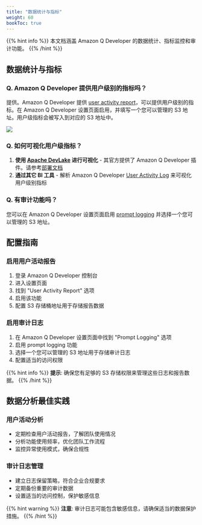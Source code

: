 ```yaml
---
title: "数据统计与指标"
weight: 60
bookToc: true
---
```


{{% hint info %}}
本文档涵盖 Amazon Q Developer 的数据统计、指标监控和审计功能。
{{% /hint %}}

## 数据统计与指标

### Q. Amazon Q Developer 提供用户级别的指标吗？

提供。Amazon Q Developer 提供 [user activity report](https://docs.aws.amazon.com/amazonq/latest/qdeveloper-ug/user-activity-metrics.html)，可以提供用户级别的指标。在 Amazon Q Developer 设置页面启用，并填写一个您可以管理的 S3 地址。用户级指标会被写入到对应的 S3 地址中。

![](/book-of-kiro/images/q_dev/user_activity_report.png)

### Q. 如何可视化用户级指标？

1. **使用 [Apache DevLake](https://devlake.apache.org/) 进行可视化** - 其官方提供了 Amazon Q Developer 插件。请参考[部署文档](https://amzn-chn.feishu.cn/docx/VkD7dXLq2oXEM5xz48qcUBmPnlh)
2. **通过其它 BI 工具** - 解析 Amazon Q Developer [User Activity Log](https://docs.aws.amazon.com/amazonq/latest/qdeveloper-ug/q-admin-user-telemetry.html) 来可视化用户级别指标

### Q. 有审计功能吗？

您可以在 Amazon Q Developer 设置页面启用 [prompt logging](https://docs.aws.amazon.com/amazonq/latest/qdeveloper-ug/q-admin-prompt-logging.html) 并选择一个您可以管理的 S3 地址。

## 配置指南

### 启用用户活动报告

1. 登录 Amazon Q Developer 控制台
2. 进入设置页面
3. 找到 "User Activity Report" 选项
4. 启用该功能
5. 配置 S3 存储桶地址用于存储报告数据

### 启用审计日志

1. 在 Amazon Q Developer 设置页面中找到 "Prompt Logging" 选项
2. 启用 prompt logging 功能
3. 选择一个您可以管理的 S3 地址用于存储审计日志
4. 配置适当的访问权限

{{% hint info %}}
**提示**: 确保您有足够的 S3 存储权限来管理这些日志和报告数据。
{{% /hint %}}

## 数据分析最佳实践

### 用户活动分析

- 定期检查用户活动报告，了解团队使用情况
- 分析功能使用频率，优化团队工作流程
- 监控异常使用模式，确保合规性

### 审计日志管理

- 建立日志保留策略，符合企业合规要求
- 定期备份重要的审计数据
- 设置适当的访问控制，保护敏感信息

{{% hint warning %}}
**注意**: 审计日志可能包含敏感信息，请确保适当的数据保护措施。
{{% /hint %}}
